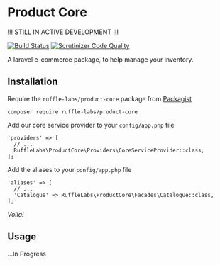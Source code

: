 # Product Core

!!! STILL IN ACTIVE DEVELOPMENT !!!

[![Build Status](https://travis-ci.org/RuffleLabs/ProductCore.svg?branch=develop)](https://travis-ci.org/RuffleLabs/ProductCore) [![Scrutinizer Code Quality](https://scrutinizer-ci.com/g/RuffleLabs/ProductCore/badges/quality-score.png?b=master)](https://scrutinizer-ci.com/g/RuffleLabs/ProductCore/?branch=master)

A laravel e-commerce package, to help manage your inventory.

## Installation

Require the `ruffle-labs/product-core` package from [Packagist](https://packagist.org/packages/ruffle-labs/product-core/)

```
composer require ruffle-labs/product-core
```

Add our core service provider to your `config/app.php` file

```
'providers' => [
  // ...
  RuffleLabs\ProductCore\Providers\CoreServiceProvider::class,
];
```
Add the aliases to your `config/app.php` file

```
'aliases' => [
  // ...
  'Catalogue' => RuffleLabs\ProductCore\Facades\Catalogue::class,
];
```

*Voila!*

## Usage

...In Progress

